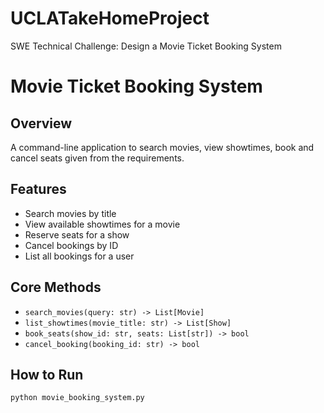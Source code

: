 # UCLATakeHomeProject

SWE Technical Challenge: Design a Movie Ticket Booking System

# Movie Ticket Booking System

## Overview

A command-line application to search movies, view showtimes, book and cancel seats given from the requirements.

## Features

- Search movies by title
- View available showtimes for a movie
- Reserve seats for a show 
- Cancel bookings by ID
- List all bookings for a user

## Core Methods

- `search_movies(query: str) -> List[Movie]`  
- `list_showtimes(movie_title: str) -> List[Show]`
- `book_seats(show_id: str, seats: List[str]) -> bool`  
- `cancel_booking(booking_id: str) -> bool` 

## How to Run

```bash
python movie_booking_system.py
